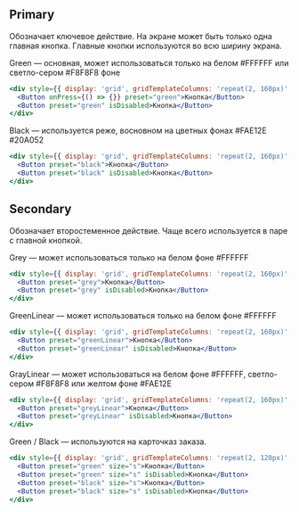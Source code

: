 ## Primary
Обозначает ключевое действие. На экране может быть только одна главная кнопка. Главные кнопки используются во всю ширину экрана.

Green — основная, может использоваться только на белом #FFFFFF или светло-сером #F8F8F8 фоне
```jsx
<div style={{ display: 'grid', gridTemplateColumns: 'repeat(2, 160px)', gridColumnGap: '15px' }}>
  <Button onPress={() => {}} preset="green">Кнопка</Button>
  <Button preset="green" isDisabled>Кнопка</Button>
</div>
```

Black — используется реже, восновном на цветных фонах #FAE12E #20A052
```jsx
<div style={{ display: 'grid', gridTemplateColumns: 'repeat(2, 160px)', gridColumnGap: '15px' }}>
  <Button preset="black">Кнопка</Button>
  <Button preset="black" isDisabled>Кнопка</Button>
</div>
```

## Secondary
Обозначает второстеменное действие. Чаще всего используется в паре с главной кнопкой.

Grey — может использоваться только на белом фоне #FFFFFF
```jsx
<div style={{ display: 'grid', gridTemplateColumns: 'repeat(2, 160px)', gridColumnGap: '15px' }}>
  <Button preset="grey">Кнопка</Button>
  <Button preset="grey" isDisabled>Кнопка</Button>
</div>
```

GreenLinear — может использоваться только на белом фоне #FFFFFF
```jsx
<div style={{ display: 'grid', gridTemplateColumns: 'repeat(2, 160px)', gridColumnGap: '15px' }}>
  <Button preset="greenLinear">Кнопка</Button>
  <Button preset="greenLinear" isDisabled>Кнопка</Button>
</div>
```

GrayLinear — может использоваться на белом фоне #FFFFFF, светло-сером #F8F8F8 или желтом фоне #FAE12E
```jsx
<div style={{ display: 'grid', gridTemplateColumns: 'repeat(2, 160px)', gridColumnGap: '15px' }}>
  <Button preset="greyLinear">Кнопка</Button>
  <Button preset="greyLinear" isDisabled>Кнопка</Button>
</div>
```

Green / Black — используются на карточказ заказа.
```jsx
<div style={{ display: 'grid', gridTemplateColumns: 'repeat(2, 120px)', gridColumnGap: '5px', gridRowGap: '10px' }}>
  <Button preset="green" size="s">Кнопка</Button>
  <Button preset="green" size="s" isDisabled>Кнопка</Button>
  <Button preset="black" size="s">Кнопка</Button>
  <Button preset="black" size="s" isDisabled>Кнопка</Button>
</div>
```
